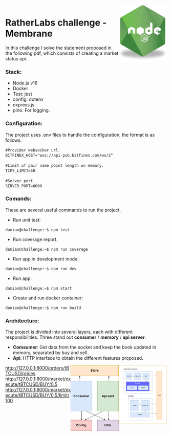 <img src="https://github.com/damiancipolat/node-bff/blob/master/doc/node.png?raw=true" width="150px" align="right" />

# RatherLabs challenge - Membrane
In this challenge I solve the statement proposed in the following pdf, which consists of creating a market status api.

### **Stack**:
- Node.js v16
- Docker
- Test: jest
- config: dotenv
- express.js
- pino: For logging.

### **Configuration**:
The project uses .env files to handle the configuration, the format is as follows.

```console
#Provider websocker url.
BITFINEX_HOST="wss://api-pub.bitfinex.com/ws/2"

#Limit of pair name point length on memory.
TIPS_LIMIT=50

#Server port
SERVER_PORT=8000
```

### **Comands**:
These are several useful commands to run the project.

- Run unit test:
```console
damian@challenge:~$ npm test
```
- Run coverage report.
```console
damian@challenge:~$ npm run coverage
```
- Run app in development mode:
```console
damian@challenge:~$ npm run dev
```
- Run app:
```console
damian@challenge:~$ npm start
```

- Create and run docker container:
```console
damian@challenge:~$ npm run build
```

### **Architecture**:
The project is divided into several layers, each with different responsibilities. Three stand out **consumer** / **memory** / **api server**.

- **Comsumer**: Get data from the socket and keep the book updated in memory, separated by buy and sell.
- **Api**: HTTP interface to obtain the different features proposed.

<img src="https://github.com/damiancipolat/RatherLabsChallege/blob/main/doc/complete.png?raw=true" width="150px" align="right" />
<img src="https://github.com/damiancipolat/RatherLabsChallege/blob/main/doc/layers.png?raw=true" width="150px" align="right" />



http://127.0.0.1:8000/orders/tBTCUSD/prices
http://127.0.0.1:8000/market/execute/tBTCUSD/BUY/0.5
http://127.0.0.1:8000/market/execute/tBTCUSD/BUY/0.5/limit/100
